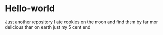 # Hello-world
Just another repository
I ate cookies on the moon and find them by far mor delicious than on earth
just my 5 cent
end
